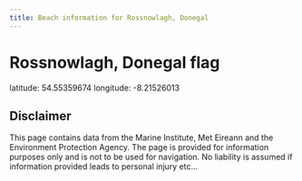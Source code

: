 ```yaml
---
title: Beach information for Rossnowlagh, Donegal
---
```

# Rossnowlagh, Donegal <span class="material-icons blue-flag">flag</span>

<div class="location-info">latitude: 54.55359674 longitude: -8.21526013</div>
<div class="met-eireann-warnings"></div>
<div></div>

## Disclaimer

This page contains data from the Marine Institute, 
Met Eireann and the Environment Protection Agency. The page is provided for
information purposes only and is not to be used for navigation. No liability 
is assumed if information provided leads to personal injury etc...